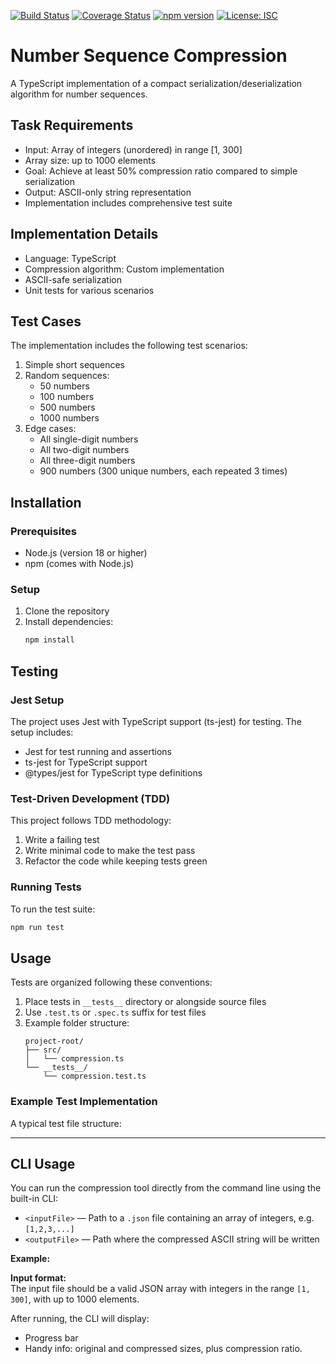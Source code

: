 [![Build Status](https://github.com/NVBespalov/CompactNumCodec/workflows/Build%20Project/badge.svg)](https://github.com/NVBespalov/CompactNumCodec/actions)
[![Coverage Status](https://coveralls.io/repos/github/NVBespalov/CompactNumCodec/badge.svg?branch=develop)](https://coveralls.io/github/NVBespalov/CompactNumCodec?branch=develop)
[![npm version](https://badge.fury.io/js/number-sequence-compression.svg)](https://badge.fury.io/js/CompactNumCodec)
[![License: ISC](https://img.shields.io/badge/License-ISC-blue.svg)](https://opensource.org/licenses/ISC)

# Number Sequence Compression

A TypeScript implementation of a compact serialization/deserialization algorithm for number sequences.

## Task Requirements

- Input: Array of integers (unordered) in range [1, 300]
- Array size: up to 1000 elements
- Goal: Achieve at least 50% compression ratio compared to simple serialization
- Output: ASCII-only string representation
- Implementation includes comprehensive test suite

## Implementation Details

- Language: TypeScript
- Compression algorithm: Custom implementation
- ASCII-safe serialization
- Unit tests for various scenarios

## Test Cases

The implementation includes the following test scenarios:

1. Simple short sequences
2. Random sequences:
   - 50 numbers
   - 100 numbers
   - 500 numbers
   - 1000 numbers
3. Edge cases:
   - All single-digit numbers
   - All two-digit numbers
   - All three-digit numbers
   - 900 numbers (300 unique numbers, each repeated 3 times)

## Installation

### Prerequisites

- Node.js (version 18 or higher)
- npm (comes with Node.js)

### Setup

1. Clone the repository
2. Install dependencies:
   ```bash
   npm install
   ```

## Testing

### Jest Setup

The project uses Jest with TypeScript support (ts-jest) for testing. The setup includes:

- Jest for test running and assertions
- ts-jest for TypeScript support
- @types/jest for TypeScript type definitions

### Test-Driven Development (TDD)

This project follows TDD methodology:

1. Write a failing test
2. Write minimal code to make the test pass
3. Refactor the code while keeping tests green

### Running Tests

To run the test suite:

```bash
npm run test
```

## Usage

Tests are organized following these conventions:

1. Place tests in `__tests__` directory or alongside source files
2. Use `.test.ts` or `.spec.ts` suffix for test files
3. Example folder structure:
   ```
   project-root/
   ├── src/
   │   └── compression.ts
   └── __tests__/
       └── compression.test.ts
   ```

### Example Test Implementation

A typical test file structure:

---

## CLI Usage

You can run the compression tool directly from the command line using the built-in CLI:

- `<inputFile>` — Path to a `.json` file containing an array of integers, e.g. `[1,2,3,...]`
- `<outputFile>` — Path where the compressed ASCII string will be written

**Example:**

**Input format:**  
The input file should be a valid JSON array with integers in the range `[1, 300]`, with up to 1000 elements.

After running, the CLI will display:

- Progress bar
- Handy info: original and compressed sizes, plus compression ratio.
